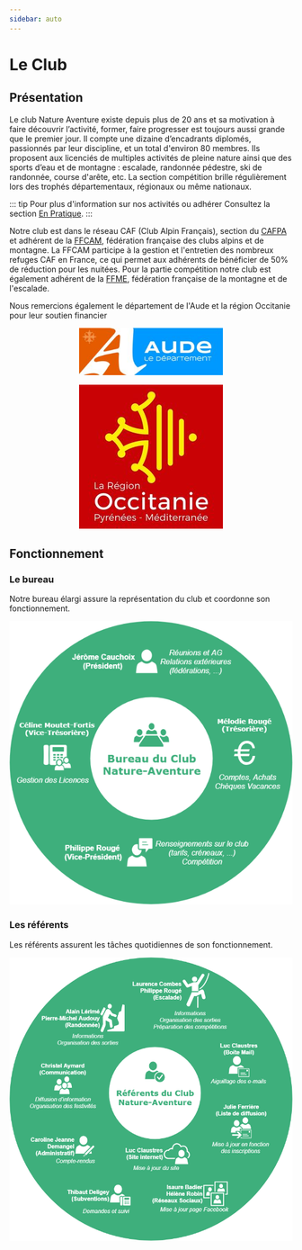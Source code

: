 ```yaml
---
sidebar: auto
---
```


# Le Club

## Présentation

Le club Nature Aventure existe depuis plus de 20 ans et sa motivation à faire découvrir l’activité, former, faire progresser est toujours aussi grande que le premier jour. Il compte une dizaine d’encadrants diplomés, passionnés par leur discipline, et un total d'environ 80 membres. Ils proposent aux licenciés de multiples activités de pleine nature ainsi que des sports d’eau et de montagne : escalade, randonnée pédestre, ski de randonnée, course d'arête, etc. La section compétition brille régulièrement lors des trophés départementaux, régionaux ou même nationaux.

::: tip Pour plus d'information sur nos activités ou adhérer
Consultez la section [En Pratique](/pratique/).
:::

Notre club est dans le réseau CAF (Club Alpin Français), section du [CAFPA](http://pyreneiste.aude.ffcam.fr/home.html) et adhérent de la [FFCAM](http://ffcam.fr), fédération française des clubs alpins et de montagne. La FFCAM participe à la gestion et l'entretien des nombreux refuges CAF en France, ce qui permet aux adhérents de bénéficier de 50% de réduction pour les nuitées. Pour la partie compétition notre club est également adhérent de la [FFME](https://www.ffme.fr/), fédération française de la montagne et de l'escalade.

Nous remercions également le département de l'Aude et la région Occitanie pour leur soutien financier

<p style="text-align:center;">
	<a href="https://www.aude.fr/"><img src="/logo_aude.jpg" width="256"></a>
</p>
<p style="text-align:center;">
	<a href="https://www.regionlrmp.fr/"><img src="/logo_occitanie.jpg" width="256"></a>
</p>

## Fonctionnement

### Le bureau

Notre bureau élargi assure la représentation du club et coordonne son fonctionnement.

![Bureau](./bureau.png)

### Les référents

Les référents assurent les tâches quotidiennes de son fonctionnement.

![Référents](./referents.png)


